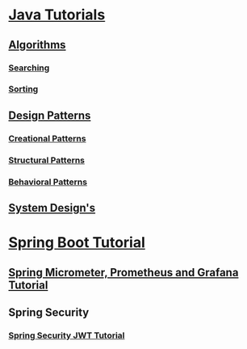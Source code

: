 # [Java Tutorials](https://github.com/sourabhteke1989/Tutorials/tree/master/JavaTutorials)
## [Algorithms](#Algorithms)
### [Searching](#Searching)
### [Sorting](#Sorting)
## [Design Patterns](#design-patterns)
### [Creational Patterns](#creational-patterns)
### [Structural Patterns](#structural-patterns)
### [Behavioral Patterns](#behavioral-patterns)
## [System Design's](#system-designs)
# [Spring Boot Tutorial](#spring-boot-tutorial)
## [Spring Micrometer, Prometheus and Grafana Tutorial](https://github.com/sourabhteke1989/Tutorials/tree/master/SpringBootTutorials/spring-micrometer-prometheus-graphana)
## Spring Security
### [Spring Security JWT Tutorial](https://github.com/sourabhteke1989/Tutorials/tree/master/SpringBootTutorials/SpringSecurity/spring-security-jwt-tutorial#spring-security-jwt-tutorial) 

